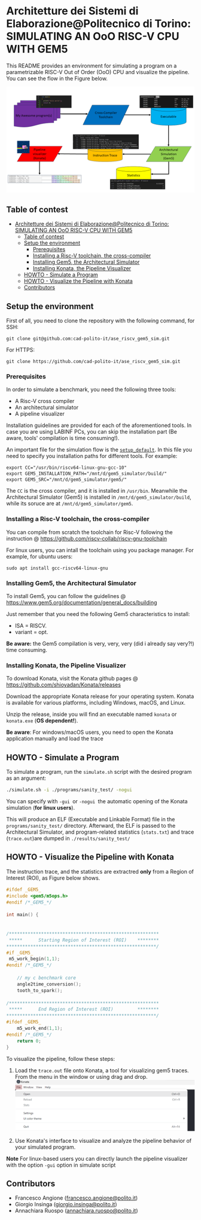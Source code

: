 # Architetture dei Sistemi di Elaborazione@Politecnico di Torino: SIMULATING AN OoO RISC-V CPU WITH GEM5

This README provides an environment for simulating a program on a parametrizable RISC-V Out of Order (OoO) CPU and visualize the pipeline. You can see the flow in the Figure below.


![flow](.images/gem5_workflow.png "Simulation flow")

## Table of contest
- [Architetture dei Sistemi di Elaborazione@Politecnico di Torino: SIMULATING AN OoO RISC-V CPU WITH GEM5](#architetture-dei-sistemi-di-elaborazionepolitecnico-di-torino-simulating-an-ooo-risc-v-cpu-with-gem5)
  - [Table of contest](#table-of-contest)
  - [Setup the environment](#setup-the-environment)
    - [Prerequisites](#prerequisites)
    - [Installing a Risc-V toolchain, the cross-compiler](#installing-a-risc-v-toolchain-the-cross-compiler)
    - [Installing Gem5, the Architectural Simulator](#installing-gem5-the-architectural-simulator)
    - [Installing Konata, the Pipeline Visualizer](#installing-konata-the-pipeline-visualizer)
  - [HOWTO - Simulate a Program](#howto---simulate-a-program)
  - [HOWTO - Visualize the Pipeline with Konata](#howto---visualize-the-pipeline-with-konata)
  - [Contributors](#contributors)

## Setup the environment 
First of all, you need to clone the repository with the following command, for SSH:
```
git clone git@github.com:cad-polito-it/ase_riscv_gem5_sim.git
```
For HTTPS:
```
git clone https://github.com/cad-polito-it/ase_riscv_gem5_sim.git
```

### Prerequisites
In order to simulate a benchmark, you need the following three tools:
- A Risc-V cross compiler
- An architectural simulator
- A pipeline visualizer

Installation guidelines are provided for each of the aforementioned tools.
In case you are using LABINF PCs, you can skip the installation part (Be aware, tools' compilation is time consuming!).

An important file for the simulation flow is the [```setup_default```](./setup_default).
In this file you need to specify you installation paths for different tools.
For example:
```
export CC="/usr/bin/riscv64-linux-gnu-gcc-10"
export GEM5_INSTALLATION_PATH="/mnt/d/gem5_simulator/build/"
export GEM5_SRC="/mnt/d/gem5_simulator/gem5/"
```
The ```CC``` is the cross compiler, and it is installed in ```/usr/bin```. Meanwhile the Architectural Simulator (Gem5) is installed in ```/mnt/d/gem5_simulator/build```, while its soruce are at ```/mnt/d/gem5_simulator/gem5```.

### Installing a Risc-V toolchain, the cross-compiler
 
You can compile from scratch the toolchain for Risc-V following the instruction @ https://github.com/riscv-collab/riscv-gnu-toolchain

For linux users, you can intall the toolchain using you package manager. For example, for ubuntu users:
```
sudo apt install gcc-riscv64-linux-gnu
```

### Installing Gem5, the Architectural Simulator
To install Gem5, you can follow the guidelines @ https://www.gem5.org/documentation/general_docs/building

Just remember that you need the following Gem5 characteristics to install:
- ISA = RISCV.
- variant = opt.

**Be aware:** the Gem5 compilation is very, very, very (did i already say very?!) time consuming.


### Installing Konata, the Pipeline Visualizer
To download Konata, visit the Konata github pages @ https://github.com/shioyadan/Konata/releases

Download the appropriate Konata release for your operating system. Konata is available for various platforms, including Windows, macOS, and Linux.

Unzip the release, inside you will find an executable named ```konata``` or ```konata.exe``` (**OS dependent!**).

**Be aware**: For windows/macOS users, you need to open the Konata application manually and load the trace

## HOWTO - Simulate a Program

To simulate a program, run the `simulate.sh` script with the desired program as an argument:  
```bash
./simulate.sh -i ./programs/sanity_test/ -nogui
```

You can specify with `-gui `or `-nogui `the automatic opening of the Konata simulation (**for linux users**).

This will produce an ELF (Executable and Linkable Format) file in the `programs/sanity_test/` directory.
Afterward, the ELF is passed to the Architectural Simulator, and program-related statistics (```stats.txt```) and trace (```trace.out```)are dumped in ```./results/sanity_test/```

## HOWTO - Visualize the Pipeline with Konata
The instruction trace, and the statistics are extractred **only** from a Region of Interest (ROI), as Figure below shows.

```C
#ifdef _GEM5_
#include <gem5/m5ops.h>
#endif /*_GEM5_*/

int main() {


/********************************************************
 *****      Starting Region of Interest (ROI)    ********
********************************************************/
#if _GEM5_
 m5_work_begin(1,1);   
#endif /*_GEM5_*/

    // my c benchmark core 
    angle2time_conversion();
    tooth_to_spark();

/********************************************************
 *****      End Region of Interest (ROI)         ********
********************************************************/
#ifdef _GEM5_
    m5_work_end(1,1);
#endif /*_GEM5_*/
    return 0;
}
```


To visualize the pipeline, follow these steps:

1. Load the `trace.out` file onto Konata, a tool for visualizing gem5 traces.
   From the menu in the window or using drag and drop.
    ![load](.images/konata.png)

2. Use Konata's interface to visualize and analyze the pipeline behavior of your simulated program.

**Note** For linux-based users you can directly launch the pipeline visualizer with the option ```-gui``` option in simulate script

## Contributors
- Francesco Angione (francesco.angione@polito.it)
- Giorgio Insinga (giorgio.insinga@polito.it)
- Annachiara Ruospo (annachiara.ruospo@polito.it)
























































































